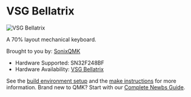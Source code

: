 
# VSG Bellatrix

![VSG Bellatrix](https://cdn.shopify.com/s/files/1/0478/3702/0322/products/Bella5_1600x1600.png)

A 70% layout mechanical keyboard.

Brought to you by: [SonixQMK](https://github.com/SonixQMK/qmk_firmware)

* Hardware Supported: SN32F248BF
* Hardware Availability: [VSG Bellatrix](https://mx.vsglatam.com/products/bellatrix)

See the [build environment setup](https://docs.qmk.fm/#/getting_started_build_tools) and the [make instructions](https://docs.qmk.fm/#/getting_started_make_guide) for more information. Brand new to QMK? Start with our [Complete Newbs Guide](https://docs.qmk.fm/#/newbs).
